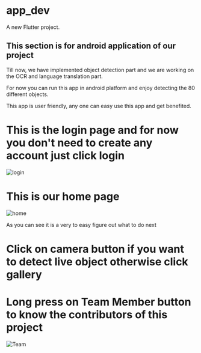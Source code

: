 # app_dev

A new Flutter project.

## This section is for android application of our project

Till now, we have implemented object detection part and we are working on the OCR and language translation part. 

For now you can run this app in android platform and enjoy detecting the 80 different objects.

This app is user friendly, any one can easy use this app and get benefited.

# This is the login page and for now you don't need to create any account just click login

![login](https://github.com/ashish807/OCR-and-language-translation/blob/master/Images/login_page.jpeg)

# This is our home page

![home](https://github.com/ashish807/OCR-and-language-translation/blob/master/Images/app_home.jpeg)

As you can see it is a very to easy figure out what to do next

# Click on camera button if you want to detect live object otherwise click gallery

# Long press on Team Member button to know the contributors of this project

![Team](https://github.com/ashish807/OCR-and-language-translation/blob/master/Images/team.jpeg)
